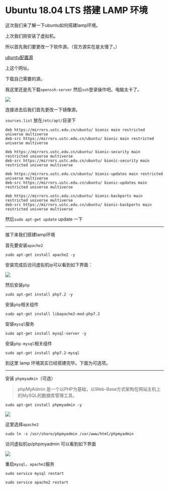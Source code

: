 # Ubuntu 18.04 LTS 搭建 LAMP 环境

这次我们来了解一下ubuntu如何搭建lamp环境。

上次我们刚安装了虚拟机。

所以首先我们要更改一下软件源。（官方源实在是太慢了。）

[ubuntu配置源](https://mirrors.ustc.edu.cn/repogen/)

上这个网址。

下载自己需要的源。

我这里还是先下载`openssh-server` 然后`ssh`登录操作吧。电脑太卡了。

![](https://ws1.sinaimg.cn/large/bdc70b0agy1fs9d4m33wkj20o90f5dgw.jpg)

连接进去后我们首先更改一下镜像源。

`sources.list` 放在`/etc/apt/`目录下

```
deb https://mirrors.ustc.edu.cn/ubuntu/ bionic main restricted universe multiverse
deb-src https://mirrors.ustc.edu.cn/ubuntu/ bionic main restricted universe multiverse

deb https://mirrors.ustc.edu.cn/ubuntu/ bionic-security main restricted universe multiverse
deb-src https://mirrors.ustc.edu.cn/ubuntu/ bionic-security main restricted universe multiverse

deb https://mirrors.ustc.edu.cn/ubuntu/ bionic-updates main restricted universe multiverse
deb-src https://mirrors.ustc.edu.cn/ubuntu/ bionic-updates main restricted universe multiverse

deb https://mirrors.ustc.edu.cn/ubuntu/ bionic-backports main restricted universe multiverse
deb-src https://mirrors.ustc.edu.cn/ubuntu/ bionic-backports main restricted universe multiverse
```

然后`sudo apt-get update` update 一下

---

接下来我们搭建lamp环境

首先要安装`apache2`

```
sudo apt-get install apache2 -y
```

安装完成后访问虚拟机ip可以看到如下界面：

![](https://ws1.sinaimg.cn/large/bdc70b0agy1fs9dqpuhmij21fm0rhmzx.jpg)

然后安装`php`

```
sudo apt-get install php7.2 -y
```

安装`php`相关组件

```
sudo apt-get install libapache2-mod-php7.2
```

安装`mysql`服务

```
sudo apt-get install mysql-server -y
```

安装`php-mysql`相关组件

```
sudo apt-get install php7.2-mysql
```

到这里 lamp 环境其实已经搭建完毕。下面为可选项。

---

安装 `phpmyadmin`（可选）

>  phpMyAdmin 是一个以PHP为基础，以Web-Base方式架构在网站主机上的MySQL的数据库管理工具。

```
sudo apt-get install phpmyadmin -y
```

![](https://ws1.sinaimg.cn/large/bdc70b0agy1fs9dn84jsoj20om0q2t94.jpg)

这里选择`apache2`

```
sudo ln -s /usr/share/phpmyadmin /var/www/html/phpmyadmin
```

访问虚拟机ip/phpmyadmin 可以看到如下界面

![](https://ws1.sinaimg.cn/large/bdc70b0agy1fs9ds3kjz3j21fm0rhgm9.jpg)

重启`mysql`、`apache2`服务 

```
sudo service mysql restart
```

```
sudo service apache2 restart
```

